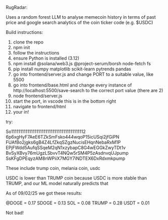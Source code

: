 RugRadar:

Uses a random forest LLM to analyse memecoin history in terms of past price and google search analytics of the coin ticker code (e.g. $USDC)

Build instructions:

1. clone the repo
2. npm init
3. follow the instructions
4. ensure Python is installed (3.12)
5. npm install @solana/web3.js @project-serum/borsh node-fetch fs
6. pip install numpy matplotlib scikit-learn pytrends pandas
7. go into frontend/server.js and change PORT to a suitable value, like 5500
8. go into frontend/base.html and change every instance of http://localhost:5500/save-search to the correct port value (there are 2)
9. node frontend/server.js
10. start the port, in vscode this is in the bottom right
11. navigate to frontend/html
12. your in!

try:

So11111111111111111111111111111111111111112
6p6xgHyF7AeE6TZkSmFsko444wqoP15icUSqi2jfGiPN
FUAfBo2jgks6gB4Z4LfZkqSZgzNucisEHqnNebaRxM1P
EPjFWdd5AufqSSqeM2qN1xzybapC8G4wEGGkZwyTDt1v
BvSyXBvy76mUgzLSbvvT4NQw5rSM4P5zAsdnvqUJpump
SsKFgDPEqyzAM8nWPiiX7MGY7iNDTEX6DxRdxmkpump


These include trump coin, melania coin, usdc

USDC is lower than TRUMP coin because USDC is more stable than TRUMP, and our ML model naturally predicts that

As of 09/02/25 we got these results:

@DOGE = 0.17
SDOGE = 0.13
SOL = 0.08
TRUMP = 0.28
USDT = 0.01

Not bad!